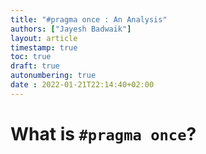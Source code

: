 ```yaml
---
title: "#pragma once : An Analysis"
authors: ["Jayesh Badwaik"]
layout: article
timestamp: true
toc: true
draft: true
autonumbering: true
date : 2022-01-21T22:14:40+02:00
---
```


# What is `#pragma once`?
